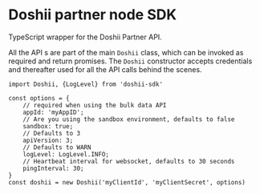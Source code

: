 # Doshii partner node SDK
TypeScript wrapper for the Doshii Partner API.

All the API s are part of the main `Doshii` class, which can be invoked as required and return promises. The `Doshii` constructor accepts credentials and thereafter used for all the API calls behind the scenes. 

```
import Doshii, {LogLevel} from 'doshii-sdk'

const options = {
	// required when using the bulk data API
	appId: 'myAppID';
	// Are you using the sandbox environment, defaults to false
	sandbox: true;
	// Defaults to 3 
	apiVersion: 3;
	// Defaults to WARN 
	logLevel: LogLevel.INFO;
	// Heartbeat interval for websocket, defaults to 30 seconds
	pingInterval: 30;
}
const doshii = new Doshii('myClientId', 'myClientSecret', options)
```
